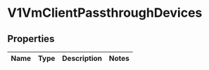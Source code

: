 # V1VmClientPassthroughDevices

## Properties
Name | Type | Description | Notes
------------ | ------------- | ------------- | -------------
